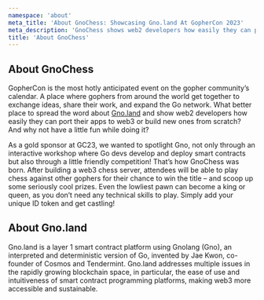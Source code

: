 ```yaml
---
namespace: 'about'
meta_title: 'About GnoChess: Showcasing Gno.land At GopherCon 2023'
meta_description: 'GnoChess shows web2 developers how easily they can port their apps to web3 or build new ones from scratch on Gno.land during GopherCon 2023.'
title: 'About GnoChess'
---
```


## About GnoChess

GopherCon is the most hotly anticipated event on the gopher community’s calendar. A place where gophers from around the world get together to exchange ideas, share their work, and expand the Go network. What better place to spread the word about [Gno.land](https://gno.land/) and show web2 developers how easily they can port their apps to web3 or build new ones from scratch? And why not have a little fun while doing it?

As a gold sponsor at GC23, we wanted to spotlight Gno, not only through an interactive workshop where Go devs develop and deploy smart contracts but also through a little friendly competition! That’s how GnoChess was born. After building a web3 chess server, attendees will be able to play chess against other gophers for their chance to win the title – and scoop up some seriously cool prizes. Even the lowliest pawn can become a king or queen, as you don’t need any technical skills to play. Simply add your unique ID token and get castling!

## About Gno.land

Gno.land is a layer 1 smart contract platform using Gnolang (Gno), an interpreted and deterministic version of Go, invented by Jae Kwon, co-founder of Cosmos and Tendermint. Gno.land addresses multiple issues in the rapidly growing blockchain space, in particular, the ease of use and intuitiveness of smart contract programming platforms, making web3 more accessible and sustainable.
